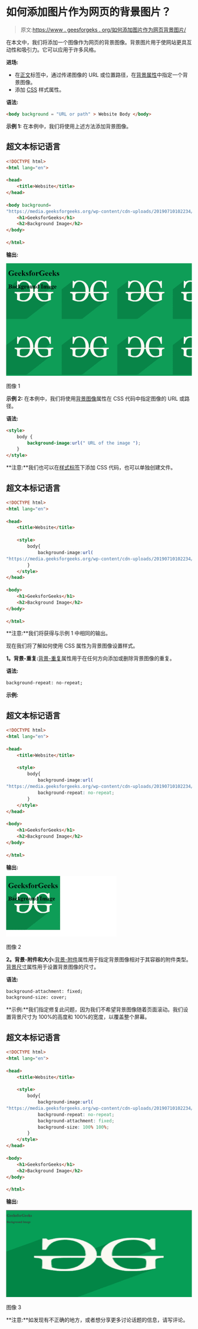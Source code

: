 # 如何添加图片作为网页的背景图片？

> 原文:[https://www . geesforgeks . org/如何添加图片作为网页背景图片/](https://www.geeksforgeeks.org/how-to-add-an-image-as-background-image-of-a-web-page/)

在本文中，我们将添加一个图像作为网页的背景图像。背景图片用于使网站更具互动性和吸引力。它可以应用于许多风格。

**进场:**

*   在[正文](https://www.geeksforgeeks.org/html-body-tag/)标签中，通过传递图像的 URL 或位置路径，在[背景属性](https://www.geeksforgeeks.org/html-body-background-attribute/)中指定一个背景图像。
*   添加 [CSS](https://www.geeksforgeeks.org/css-tutorials/) 样式属性。

**语法:**

```html
<body background = "URL or path" > Website Body </body>
```

**示例 1:** 在本例中，我们将使用上述方法添加背景图像。

## 超文本标记语言

```html
<!DOCTYPE html>
<html lang="en">

<head>
    <title>Website</title>
</head>

<body background=
"https://media.geeksforgeeks.org/wp-content/cdn-uploads/20190710102234/download3.png">
    <h1>GeeksforGeeks</h1>
    <h2>Background Image</h2>
</body>

</html>
```

**输出:**

![](img/84500cc150b9a717d7816b33dfe75010.png)

图像 1

**示例 2:** 在本例中，我们将使用[背景图像](https://www.geeksforgeeks.org/css-background-image-property/)属性在 CSS 代码中指定图像的 URL 或路径。

**语法:**

```html
<style>
    body {
        background-image:url(" URL of the image ");
    }
</style>
```

**注意:**我们也可以在[样式标签](https://www.geeksforgeeks.org/html-style-tag/)下添加 CSS 代码，也可以单独创建文件。

## 超文本标记语言

```html
<!DOCTYPE html>
<html lang="en">

<head>
    <title>Website</title>

    <style>
        body{
            background-image:url(
"https://media.geeksforgeeks.org/wp-content/cdn-uploads/20190710102234/download3.png");
        }
    </style>
</head>

<body>
    <h1>GeeksforGeeks</h1>
    <h2>Background Image</h2>
</body>

</html>
```

**注意:**我们将获得与示例 1 中相同的输出。

现在我们将了解如何使用 CSS 属性为背景图像设置样式。

**1。背景-重复:**[背景-重复](https://www.geeksforgeeks.org/css-background-repeat-property/)属性用于在任何方向添加或删除背景图像的重复。

**语法:**

```html
background-repeat: no-repeat;
```

**示例:**

## 超文本标记语言

```html
<!DOCTYPE html>
<html lang="en">

<head>
    <title>Website</title>

    <style>
        body{
            background-image:url(
"https://media.geeksforgeeks.org/wp-content/cdn-uploads/20190710102234/download3.png");
            background-repeat: no-repeat;
        }
    </style>
</head>

<body>
    <h1>GeeksforGeeks</h1>
    <h2>Background Image</h2>
</body>

</html>
```

**输出:**

![](img/96456c591f485a56170d4abc4916dd75.png)

图像 2

**2。背景-附件和大小:**[背景-附件](https://www.geeksforgeeks.org/css-background-attachment-property/)属性用于指定背景图像相对于其容器的附件类型。[背景尺寸](https://www.geeksforgeeks.org/css-background-size-property/)属性用于设置背景图像的尺寸。

**语法:**

```html
background-attachment: fixed; 
background-size: cover;
```

**示例:**我们指定修复此问题，因为我们不希望背景图像随着页面滚动。我们设置背景尺寸为 100%的高度和 100%的宽度，以覆盖整个屏幕。

## 超文本标记语言

```html
<!DOCTYPE html>
<html lang="en">

<head>
    <title>Website</title>

    <style>
        body{
            background-image:url(
"https://media.geeksforgeeks.org/wp-content/cdn-uploads/20190710102234/download3.png");
            background-repeat: no-repeat;
            background-attachment: fixed; 
            background-size: 100% 100%;
        }
    </style>
</head>

<body>
    <h1>GeeksforGeeks</h1>
    <h2>Background Image</h2>
</body>

</html>
```

**输出:**

![](img/9839c9ee46780a3c5fee14e9df2d208a.png)

图像 3

**注意:**如发现有不正确的地方，或者想分享更多讨论话题的信息，请写评论。